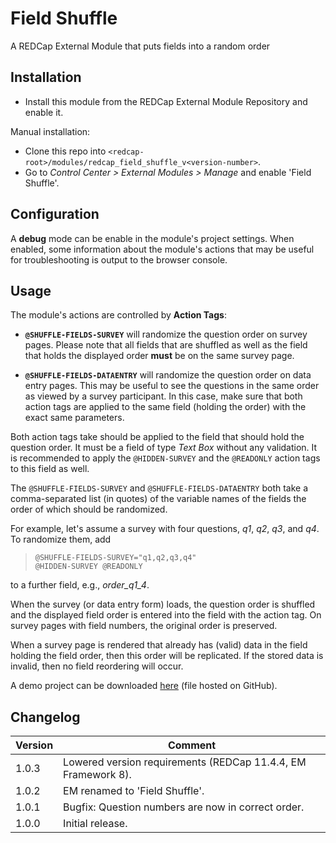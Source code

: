 # Field Shuffle

A REDCap External Module that puts fields into a random order

## Installation

- Install this module from the REDCap External Module Repository and enable it.

Manual installation:

- Clone this repo into `<redcap-root>/modules/redcap_field_shuffle_v<version-number>`.
- Go to _Control Center > External Modules > Manage_ and enable 'Field Shuffle'.

## Configuration

A **debug** mode can be enable in the module's project settings. When enabled, some information about the module's actions that may be useful for troubleshooting is output to the browser console.

## Usage

The module's actions are controlled by **Action Tags**: 

- **`@SHUFFLE-FIELDS-SURVEY`** will randomize the question order on survey pages. Please note that all fields that are shuffled as well as the field that holds the displayed order **must** be on the same survey page.

- **`@SHUFFLE-FIELDS-DATAENTRY`** will randomize the question order on data entry pages. This may be useful to see the questions in the same order as viewed by a survey participant. In this case, make sure that both action tags are applied to the same field (holding the order) with the exact same parameters.

Both action tags take should be applied to the field that should hold the question order. It must be a field of type _Text Box_ without any validation. It is recommended to apply the `@HIDDEN-SURVEY` and the `@READONLY` action tags to this field as well.

The `@SHUFFLE-FIELDS-SURVEY` and `@SHUFFLE-FIELDS-DATAENTRY` both take a comma-separated list (in quotes) of the variable names of the fields the order of which should be randomized.

For example, let's assume a survey with four questions, _q1_, _q2_, _q3_, and _q4_. To randomize them, add  
> `@SHUFFLE-FIELDS-SURVEY="q1,q2,q3,q4"`  
> `@HIDDEN-SURVEY @READONLY`

to a further field, e.g., _order_q1_4_. 

When the survey (or data entry form) loads, the question order is shuffled and the displayed field order is entered into the field with the action tag. On survey pages with field numbers, the original order is preserved.

When a survey page is rendered that already has (valid) data in the field holding the field order, then this order will be replicated. If the stored data is invalid, then no field reordering will occur.

A demo project can be downloaded [here](https://raw.githubusercontent.com/grezniczek/redcap_field_shuffle/main/demo/FieldShuffleDemo.REDCap.xml) (file hosted on GitHub).

## Changelog

Version | Comment
------- | -------------
1.0.3   | Lowered version requirements (REDCap 11.4.4, EM Framework 8).
1.0.2   | EM renamed to 'Field Shuffle'.
1.0.1   | Bugfix: Question numbers are now in correct order.
1.0.0   | Initial release.